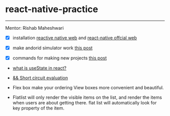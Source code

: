 # react-native-practice

---

Mentor: Rishab Maheshwari

- [x] installation [reactive native web](https://necolas.github.io/react-native-web/docs/installation/) and [react-native offcial web](https://reactnative.dev/docs/environment-setup)

- [x] make andorid simulator work [this post](https://stackoverflow.com/questions/55677874/failed-to-launch-emulator-error-emulator-didnt-connect-within-60-seconds)

- [x] commands for making new projects [this post](https://stackoverflow.com/questions/72768245/typeerror-cli-init-is-not-a-function-for-react-native)

- [what is useState in react?](https://www.w3schools.com/react/react_usestate.asp#:~:text=The%20React%20useState%20Hook%20allows,be%20tracking%20in%20an%20application)

- [&& Short circuit evaluation](https://stackoverflow.com/questions/40682064/what-does-operator-indicate-with-this-props-children-react-cloneelemen)

- Flex box make your ordering View boxes more convenient and beautiful.

- Flatlist will only render the visible items on the list, and render the items when users are about getting there. flat list will automatically look for key property of the item.

